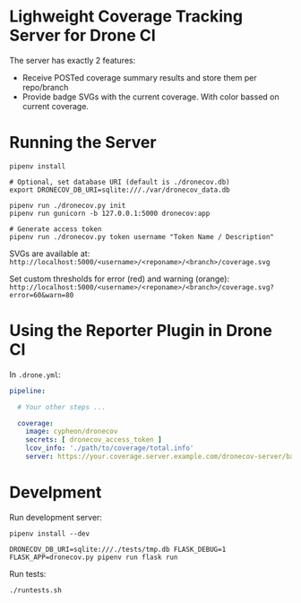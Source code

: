 # Lighweight Coverage Tracking Server for Drone CI

The server has exactly 2 features:
 * Receive POSTed coverage summary results and store them per repo/branch
 * Provide badge SVGs with the current coverage. With color bassed on current
   coverage.


# Running the Server

    pipenv install

    # Optional, set database URI (default is ./dronecov.db)
    export DRONECOV_DB_URI=sqlite:///./var/dronecov_data.db

    pipenv run ./dronecov.py init
    pipenv run gunicorn -b 127.0.0.1:5000 dronecov:app

    # Generate access token
    pipenv run ./dronecov.py token username "Token Name / Description"


SVGs are available at: `http://localhost:5000/<username>/<reponame>/<branch>/coverage.svg`

Set custom thresholds for error (red) and warning (orange): `http://localhost:5000/<username>/<reponame>/<branch>/coverage.svg?error=60&warn=80`


# Using the Reporter Plugin in Drone CI

In `.drone.yml`:
```yaml
pipeline:

  # Your other steps ...

  coverage:
    image: cypheon/dronecov
    secrets: [ dronecov_access_token ]
    lcov_info: './path/to/coverage/total.info'
    server: https://your.coverage.server.example.com/dronecov-server/base-url/
```


# Develpment

Run development server:

    pipenv install --dev

    DRONECOV_DB_URI=sqlite:///./tests/tmp.db FLASK_DEBUG=1 FLASK_APP=dronecov.py pipenv run flask run

Run tests:

    ./runtests.sh
